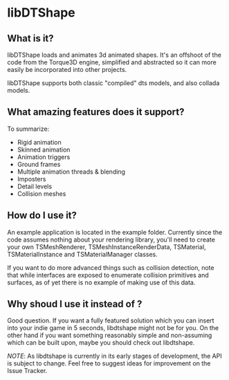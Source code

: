 # libDTShape

## What is it?

libDTShape loads and animates 3d animated shapes. It's an offshoot of the code from the Torque3D engine, simplified and abstracted so it can more easily be incorporated into other projects.

libDTShape supports both classic "compiled" dts models, and also collada models.

## What amazing features does it support?

To summarize:

* Rigid animation
* Skinned animation
* Animation triggers
* Ground frames
* Multiple animation threads & blending
* Imposters
* Detail levels
* Collision meshes

## How do I use it?

An example application is located in the example folder. Currently since the code assumes nothing about your rendering library, you'll need to create your own TSMeshRenderer, TSMeshInstanceRenderData, TSMaterial, TSMaterialInstance and TSMaterialManager classes. 

If you want to do more advanced things such as collision detection, note that while interfaces are exposed to enumerate collision primitives and surfaces, as of yet there is no example of making use of this data.

## Why shoud I use it instead of <solution x>?

Good question. If you want a fully featured solution which you can insert into your indie game in 5 seconds, libdtshape might not be for you. On the other hand if you want something reasonably simple and non-assuming which can be built upon, maybe you should check out libdtshape.


*NOTE*: As libdtshape is currently in its early stages of development, the API is subject to change. Feel free to suggest ideas for improvement on the Issue Tracker.

